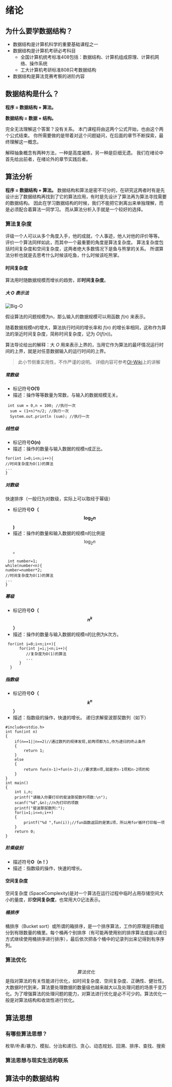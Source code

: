# 绪论

## 为什么要学数据结构？

- 数据结构是计算机科学的重要基础课程之一
- 数据结构是计算机考研必考科目
  - 全国计算机统考标准408包括：数据结构、计算机组成原理、计算机网络、操作系统
  - 工大计算机考研标准808只考数据结构
- 数据结构是算法竞赛考察的进阶内容

## 数据结构是什么？

**程序 = 数据结构 + 算法。**

**数据结构 = 数据 + 结构。**

完全无法理解这个答案？没有关系。
本门课程将由这两个公式开始，也由这个两个公式结束。
你所需要做的是带着对这个问题疑问，在后面的章节不断探索，最终理解这一概念。

解释抽象概念有两种方法，一种是高度凝练，另一种是巨细无遗。
我们在绪论中首先给出前者，在绪论外的章节实践后者。

## 算法分析

**程序 = 数据结构 + 算法。**
数据结构和算法是密不可分的，在研究这两者时有是先设计出了数据结构再找到了它的算法应用，有时是先设计了算法再为算法寻找需要的数据结构。
因此在学习数据结构的时候，我们不能把它剥离出来单独理解，而是必须配合着算法一同学习。
而从算法分析入手就是一个较好的选择。

### 算法复杂度

评级一个人可以从多个角度入手，他的成就，个人事迹，他人对他的评价等等。
评价一个算法同样如此，而其中一个最重要的角度是算法复杂度。
算法复杂度包括时间复杂度和空间复杂度，这两者绝大多数情况下是鱼与熊掌的关系。
所谓算法分析也就是去思考什么时候该吃鱼，什么时候该吃熊掌。

#### 时间复杂度

算法用时随数据规模而增长的趋势，即**时间复杂度**。

##### 大 $O$ 表示法

![Big-O](images/Big-O.png)

假设算法的问题规模为n，那么输入的数据规模可以用函数 $f(n)$ 来表示。

随着数据规模n的增大，算法执行时间的增长率和 $f(n)$ 的增长率相同，这称作为算法的渐近时间复杂度，简称时间复杂度，记为 $O(f(n))$。

算法导论给出的解释：大 $O$ 用来表示上界的，当用它作为算法的最坏情况运行时间的上界，就是对任意数据输入的运行时间的上界。

>此小节侧重实用性，不作严谨的说明。
>详细内容可参考[OI-Wiki](https://oi-wiki.org/basic/complexity/)上的讲解

##### 常数级
- 标记符号**O(1)**
- 描述：操作等等数量为常数，与输入的数据规模无关。
``` 
 int sum = 0,n = 100; //执行一次  
  sum = (1+n)*n/2; //执行一次  
  System.out.println (sum); //执行一次 
```

##### 线性级
- 标记符号**O(n)**
- 描述：操作的数量与输入数据的规模n成正比。
```
for(int i=0;i<n;i++){
//时间复杂度为O(1)的算法
...
}
```

##### 对数级
快速排序（一般归为对数级，实际上可以取经于幂级）
- 标记符号**O（$$\log_2 n$$)**
- 描述：操作的数量和输入数据的规模n的比例是$$\log_2 n$$。
```
 int number=1;
while(number<n){
number=number*2;
//时间复杂度为O(1)的算法
...
}
```

##### 幂级
- 标记符号**O（$$n^k$$）**
- 描述：操作的数量与输入数据的规模n的比例为k次方。
``` 
 for(int i=0;i<n;i++){   
      for(int j=i;j<n;i++){
         //复杂度为O(1)的算法
         ... 
      }
  }
```

##### 指数级
- 标记符号**O（$$k^n$$）**
- 描述：指数级的操作，快速的增长。
递归求解斐波那契数列（如下）
```
#include<stdio.h>
int fun(int n)
{
	if(n==1||n==2)//通过数列的规律发现,前两项都为1,作为递归的终止条件
	{
		return 1;
	}
	else
	{
		return fun(n-1)+fun(n-2);//要求第n项,就是求n-1项和n-2项的和
	}
}
int main()
{
	int i,n;
	printf("请输入你要打印的斐波那契数列项数:\n");
	scanf("%d",&n);//n为打印的项数
	printf("斐波那契数列:");
	for(i=1;i<=n;i++)
	{
		printf("%d ",fun(i));//fun函数返回的是第i项，所以用for循环打印每一项
	}
	return 0;
}
```

##### 阶乘级别
- 描述符号**O（n！）**
- 描述：指数级的操作，快速的增长。

#### 空间复杂度
空间复杂度 (SpaceComplexity)是对一个算法在运行过程中临时占用存储空间大小的量度，即**空间复杂度**，也常用大O记法表示。

##### 桶排序
桶排序（Bucket sort）或所谓的箱排序，是一个排序算法，工作的原理是将数组分到有限数量的桶里。每个桶再个别排序（有可能再使用别的排序算法或是以递归方式继续使用桶排序进行排序），最后依次把各个桶中的记录列出来记得到有序序列。

### 算法优化
$$算法优化$$是指对算法的有关性能进行优化，如时间复杂度、空间复杂度、正确性、健壮性。大数据时代到来，算法要处理数据的数量级也越来越大以及处理问题的场景千变万化。为了增强算法的处理问题的能力，对算法进行优化是必不可少的。算法优化一般是对算法结构和收敛性进行优化。

## 算法思想

### 有哪些算法思想？

枚举/朴素/暴力、模拟、分治和递归、贪心、动态规划、回溯、排序、查找、搜索

### 算法思想与现实生活的联系

## 算法中的数据结构
